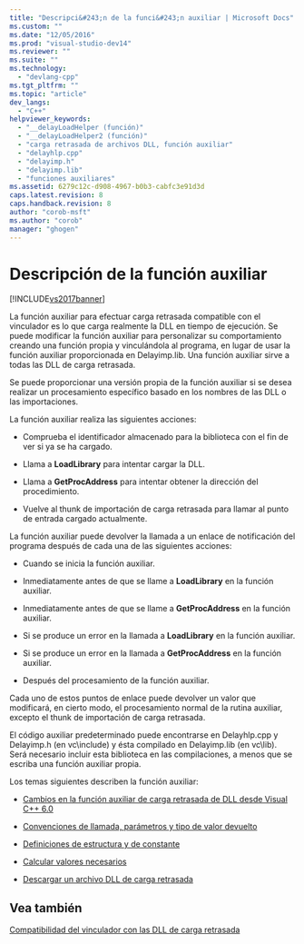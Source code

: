 ```yaml
---
title: "Descripci&#243;n de la funci&#243;n auxiliar | Microsoft Docs"
ms.custom: ""
ms.date: "12/05/2016"
ms.prod: "visual-studio-dev14"
ms.reviewer: ""
ms.suite: ""
ms.technology: 
  - "devlang-cpp"
ms.tgt_pltfrm: ""
ms.topic: "article"
dev_langs: 
  - "C++"
helpviewer_keywords: 
  - "__delayLoadHelper (función)"
  - "__delayLoadHelper2 (función)"
  - "carga retrasada de archivos DLL, función auxiliar"
  - "delayhlp.cpp"
  - "delayimp.h"
  - "delayimp.lib"
  - "funciones auxiliares"
ms.assetid: 6279c12c-d908-4967-b0b3-cabfc3e91d3d
caps.latest.revision: 8
caps.handback.revision: 8
author: "corob-msft"
ms.author: "corob"
manager: "ghogen"
---
```

# Descripci&#243;n de la funci&#243;n auxiliar
[!INCLUDE[vs2017banner](../../assembler/inline/includes/vs2017banner.md)]

La función auxiliar para efectuar carga retrasada compatible con el vinculador es lo que carga realmente la DLL en tiempo de ejecución.  Se puede modificar la función auxiliar para personalizar su comportamiento creando una función propia y vinculándola al programa, en lugar de usar la función auxiliar proporcionada en Delayimp.lib.  Una función auxiliar sirve a todas las DLL de carga retrasada.  
  
 Se puede proporcionar una versión propia de la función auxiliar si se desea realizar un procesamiento específico basado en los nombres de las DLL o las importaciones.  
  
 La función auxiliar realiza las siguientes acciones:  
  
-   Comprueba el identificador almacenado para la biblioteca con el fin de ver si ya se ha cargado.  
  
-   Llama a **LoadLibrary** para intentar cargar la DLL.  
  
-   Llama a **GetProcAddress** para intentar obtener la dirección del procedimiento.  
  
-   Vuelve al thunk de importación de carga retrasada para llamar al punto de entrada cargado actualmente.  
  
 La función auxiliar puede devolver la llamada a un enlace de notificación del programa después de cada una de las siguientes acciones:  
  
-   Cuando se inicia la función auxiliar.  
  
-   Inmediatamente antes de que se llame a **LoadLibrary** en la función auxiliar.  
  
-   Inmediatamente antes de que se llame a **GetProcAddress** en la función auxiliar.  
  
-   Si se produce un error en la llamada a **LoadLibrary** en la función auxiliar.  
  
-   Si se produce un error en la llamada a **GetProcAddress** en la función auxiliar.  
  
-   Después del procesamiento de la función auxiliar.  
  
 Cada uno de estos puntos de enlace puede devolver un valor que modificará, en cierto modo, el procesamiento normal de la rutina auxiliar, excepto el thunk de importación de carga retrasada.  
  
 El código auxiliar predeterminado puede encontrarse en Delayhlp.cpp y Delayimp.h \(en vc\\include\) y ésta compilado en Delayimp.lib \(en vc\\lib\).  Será necesario incluir esta biblioteca en las compilaciones, a menos que se escriba una función auxiliar propia.  
  
 Los temas siguientes describen la función auxiliar:  
  
-   [Cambios en la función auxiliar de carga retrasada de DLL desde Visual C\+\+ 6.0](../../build/reference/changes-in-the-dll-delayed-loading-helper-function-since-visual-cpp-6-0.md)  
  
-   [Convenciones de llamada, parámetros y tipo de valor devuelto](../../build/reference/calling-conventions-parameters-and-return-type.md)  
  
-   [Definiciones de estructura y de constante](../../build/reference/structure-and-constant-definitions.md)  
  
-   [Calcular valores necesarios](../../build/reference/calculating-necessary-values.md)  
  
-   [Descargar un archivo DLL de carga retrasada](../../build/reference/explicitly-unloading-a-delay-loaded-dll.md)  
  
## Vea también  
 [Compatibilidad del vinculador con las DLL de carga retrasada](../../build/reference/linker-support-for-delay-loaded-dlls.md)